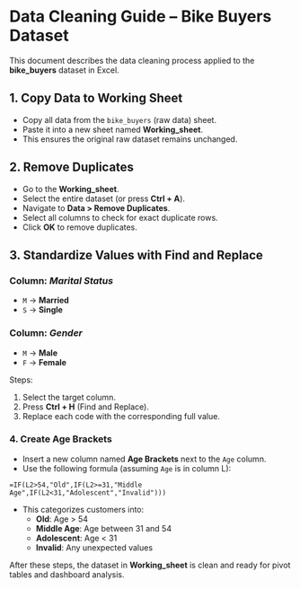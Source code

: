 # Data Cleaning Guide – Bike Buyers Dataset

This document describes the data cleaning process applied to the **bike_buyers** dataset in Excel.  

## 1. Copy Data to Working Sheet  
- Copy all data from the `bike_buyers` (raw data) sheet.  
- Paste it into a new sheet named **Working_sheet**.  
- This ensures the original raw dataset remains unchanged.  

## 2. Remove Duplicates  
- Go to the **Working_sheet**.  
- Select the entire dataset (or press **Ctrl + A**).  
- Navigate to **Data > Remove Duplicates**.  
- Select all columns to check for exact duplicate rows.  
- Click **OK** to remove duplicates.  

## 3. Standardize Values with Find and Replace  

### Column: *Marital Status*  
- `M` → **Married**  
- `S` → **Single**  

### Column: *Gender*  
- `M` → **Male**  
- `F` → **Female**  

Steps:  
1. Select the target column.  
2. Press **Ctrl + H** (Find and Replace).  
3. Replace each code with the corresponding full value.  

### 4. Create Age Brackets
- Insert a new column named **Age Brackets** next to the `Age` column.
- Use the following formula (assuming `Age` is in column L):

```excel
=IF(L2>54,"Old",IF(L2>=31,"Middle Age",IF(L2<31,"Adolescent","Invalid")))
```

- This categorizes customers into:
  - **Old**: Age > 54
  - **Middle Age**: Age between 31 and 54
  - **Adolescent**: Age < 31
  - **Invalid**: Any unexpected values


After these steps, the dataset in **Working_sheet** is clean and ready for pivot tables and dashboard analysis.
